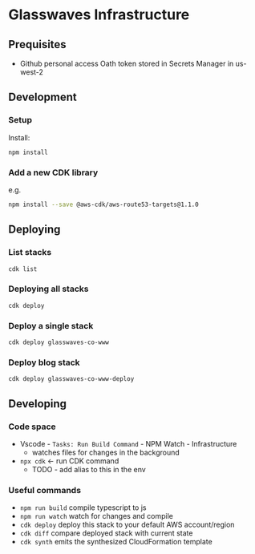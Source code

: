 # Glasswaves Infrastructure

## Prequisites
* Github personal access Oath token stored in Secrets Manager in us-west-2

## Development
### Setup
Install:
```
npm install
```

### Add a new CDK library
e.g.
```sh
npm install --save @aws-cdk/aws-route53-targets@1.1.0
```

## Deploying
### List stacks
`cdk list`
### Deploying all stacks
`cdk deploy`

### Deploy a single stack
`cdk deploy glasswaves-co-www`

### Deploy blog stack
`cdk deploy glasswaves-co-www-deploy`

## Developing
### Code space
* Vscode - `Tasks: Run Build Command` - NPM  Watch - Infrastructure
    * watches files for changes in the background
* `npx cdk` <- run CDK command
    * TODO - add alias to this in the env

### Useful commands
* `npm run build`   compile typescript to js
* `npm run watch`   watch for changes and compile
* `cdk deploy`      deploy this stack to your default AWS account/region
* `cdk diff`        compare deployed stack with current state
* `cdk synth`       emits the synthesized CloudFormation template
